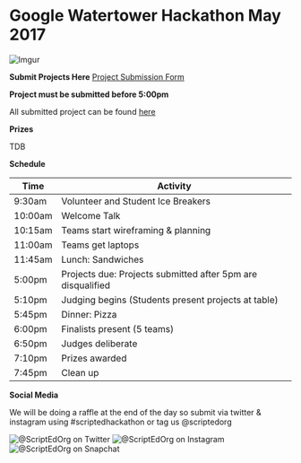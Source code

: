 # Google Watertower Hackathon May 2017
![Imgur](http://i.imgur.com/QOv1t3n.gif)

**Submit Projects Here**
[Project Submission Form](https://goo.gl/forms/4IxgEG7gRYPFoVuh1)

**Project must be submitted before 5:00pm**


All submitted project can be found [here](https://docs.google.com/spreadsheets/d/15jUwyNGHScwkGhPgCvgEcIX8KcU3CdQkgZFopcTk7qw/edit#gid=1749015189)

**Prizes**

TDB


**Schedule**

Time                | Activity         
--------------------|------------------
9:30am              | Volunteer and Student Ice Breakers   
10:00am             | Welcome Talk    
10:15am             | Teams start wireframing & planning      
11:00am             | Teams get laptops  
11:45am             | Lunch: Sandwiches   
5:00pm              | Projects due: Projects submitted after 5pm are disqualified
5:10pm              | Judging begins (Students present projects at table)
5:45pm              | Dinner: Pizza   
6:00pm              | Finalists present (5 teams) 
6:50pm              | Judges deliberate 
7:10pm              | Prizes awarded 
7:45pm              | Clean up 


**Social Media**

We will be doing a raffle at the end of the day so submit via twitter & instagram using #scriptedhackathon or tag us @scriptedorg

![@ScriptEdOrg on Twitter](http://i.imgur.com/M3ofIpW.jpg) ![@ScriptEdOrg on Instagram](http://i.imgur.com/jYKXOgJ.jpg) ![@ScriptEdOrg on Snapchat](http://i.imgur.com/Y7kWLen.jpg)

